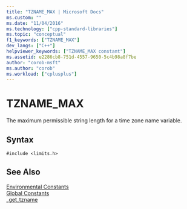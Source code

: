 ```yaml
---
title: "TZNAME_MAX | Microsoft Docs"
ms.custom: ""
ms.date: "11/04/2016"
ms.technology: ["cpp-standard-libraries"]
ms.topic: "conceptual"
f1_keywords: ["TZNAME_MAX"]
dev_langs: ["C++"]
helpviewer_keywords: ["TZNAME_MAX constant"]
ms.assetid: e2286cb8-751d-4557-9650-5c4b98a8f7be
author: "corob-msft"
ms.author: "corob"
ms.workload: ["cplusplus"]
---
```

# TZNAME_MAX
The maximum permissible string length for a time zone name variable.  
  
## Syntax  
  
```  
#include <limits.h>  
```  
  
## See Also  
 [Environmental Constants](../c-runtime-library/environmental-constants.md)   
 [Global Constants](../c-runtime-library/global-constants.md)   
 [_get_tzname](../c-runtime-library/reference/get-tzname.md)